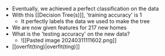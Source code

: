 - Eventually, we achieved a perfect classification on the data
- With this [[Decision Tree(s)]], 'training accuracy' is 1
	- It perfectly labels the data we used to make the tree
- We are now given features for 217 new homes
- What is the 'testing accuracy' on the new data?
	- ![[Pasted image 20240311111602.png]]
- [[overfit(ting)|overfit(ting)]]